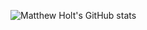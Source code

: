 ![Matthew Holt's GitHub stats](https://github-readme-stats.vercel.app/api?username=matthewholt1&show_icons=true&theme=transparent&count_private=true)
